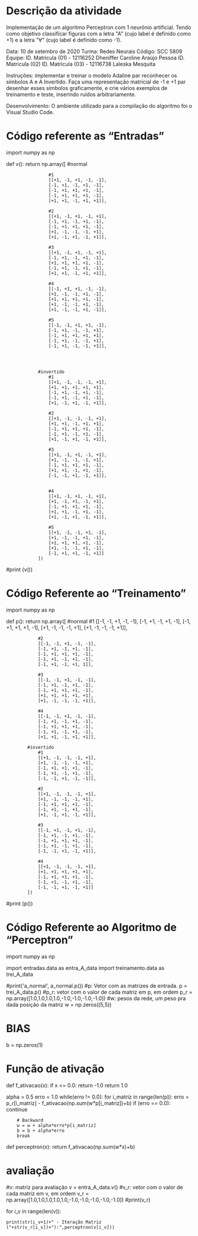 # Descrição da atividade
Implementação de um algoritmo Perceptron com 1 neurônio artificial.  Tendo como objetivo classificar figuras com a letra "A" (cujo label é definido como +1) e a letra "∀" (cujo label é definido como -1).

Data: 10 de setembro de 2020
Turma: Redes Neurais Código: SCC 5809
Equipe:
ID. Matricula (01) - 12116252 Dheniffer Caroline Araújo Pessoa
ID. Matricula (02) 
ID. Matricula (03) - 12116738 Laleska Mesquita

Instruções:  implementar e treinar o modelo Adaline par reconhecer os símbolos A e A Invertido.
Faça uma representação matricial de -1 e +1 par desenhar esses símbolos graficamente, e crie vários exemplos de treinamento e teste, inserindo ruídos arbitrariamente. 

Desenvolvimento: O ambiente utilizado para a compilação do algoritmo foi o Visual Studio Code.

# Código referente as “Entradas”
import numpy as np

def v(): return np.array([
                #normal
 
                    #1
                    [[+1, -1, +1, -1, -1],
                    [-1, +1, -1, +1, -1],
                    [-1, +1, +1, +1, -1],
                    [-1, +1, +1, +1, -1],
                    [+1, +1, -1, +1, +1]],

                    #2
                    [[+1, -1, +1, -1, +1],
                    [-1, +1, -1, +1, -1],
                    [-1, +1, +1, +1, -1],
                    [+1, -1, -1, -1, +1],
                    [+1, -1, +1, -1, +1]],

                    #3
                    [[+1, -1, +1, -1, +1],
                    [-1, +1, -1, +1, -1],
                    [+1, +1, +1, +1, -1],
                    [-1, +1, -1, +1, -1],
                    [+1, +1, -1, +1, +1]],

                    #4
                    [[-1, +1, +1, -1, -1],
                    [+1, -1, -1, +1, -1],
                    [+1, +1, +1, +1, -1],
                    [+1, -1, -1, +1, -1],
                    [+1, -1, -1, +1, -1]],

                    #5
                    [[-1, -1, +1, +1, -1],
                    [-1, +1, -1, -1, +1],
                    [-1, +1, +1, +1, +1],
                    [-1, +1, -1, -1, +1],
                    [-1, +1, -1, -1, +1]],

 

 
                #invertido
                    #1
                    [[+1, -1, -1, -1, +1],
                    [+1, +1, +1, +1, +1],
                    [-1, +1, -1, +1, -1],
                    [-1, +1, -1, +1, -1],
                    [+1, -1, +1, -1, +1]],
                    
                    #2
                    [[+1, -1, -1, -1, +1],
                    [+1, +1, -1, +1, +1],
                    [-1, +1, +1, +1, -1],
                    [-1, +1, -1, +1, -1],
                    [+1, -1, +1, -1, +1]],
                    
                    #3
                    [[+1, -1, +1, -1, +1],
                    [+1, -1, -1, -1, +1],
                    [-1, +1, +1, +1, -1],
                    [+1, +1, -1, +1, -1],
                    [-1, -1, +1, -1, +1]],
                    

                    #4
                    [[+1, -1, +1, -1, +1],
                    [+1, -1, +1, -1, +1],
                    [-1, +1, +1, +1, -1],
                    [+1, +1, -1, +1, -1],
                    [+1, -1, +1, -1, +1]],
                    
                    #5
                    [[+1, -1, -1, +1, -1],
                    [+1, -1, -1, +1, -1],
                    [+1, +1, +1, +1, -1],
                    [+1, -1, -1, +1, -1],
                    [-1, +1, +1, -1, +1]]
                ])
#print (v())

# Código Referente ao “Treinamento” 

import numpy as np

def p(): return np.array([
            #normal
                #1
                [[-1, -1, +1, -1, -1],
                [-1, +1, -1, +1, -1],
                [-1, +1, +1, +1, -1],
                [+1, -1, -1, -1, +1],
                [+1, -1, -1, -1, +1]],

                #2
                [[-1, -1, +1, -1, -1],
                [-1, +1, -1, +1, -1],
                [-1, +1, +1, +1, -1],
                [-1, +1, -1, +1, -1],
                [-1, +1, -1, +1, 1]],

                #3
                [[-1, -1, +1, -1, -1],
                [-1, +1, -1, +1, -1],
                [-1, +1, +1, +1, -1],
                [+1, +1, +1, +1, +1],
                [+1, -1, -1, -1, +1]],

                #4
                [[-1, -1, +1, -1, -1],
                [-1, +1, -1, +1, -1],
                [-1, +1, +1, +1, -1],
                [-1, +1, -1, +1, -1],
                [+1, +1, -1, +1, +1]],

            #invertido
                #1
                [[+1, -1, -1, -1, +1],
                [+1, -1, -1, -1, +1],
                [-1, +1, +1, +1, -1],
                [-1, +1, -1, +1, -1],
                [-1, -1, +1, -1, -1]],
                
                #2
                [[+1, -1, -1, -1, +1],
                [+1, -1, -1, -1, +1],
                [-1, +1, +1, +1, -1],
                [-1, +1, -1, +1, -1],
                [+1, -1, +1, -1, +1]],
                
                #3
                [[-1, +1, -1, +1, -1],
                [-1, +1, -1, +1, -1],
                [-1, +1, +1, +1, -1],
                [-1, +1, -1, +1, -1],
                [-1, -1, +1, -1, +1]],
                
                #4
                [[+1, -1, -1, -1, +1],
                [+1, +1, +1, +1, +1],
                [-1, +1, +1, +1, -1],
                [-1, +1, -1, +1, -1],
                [-1, -1, +1, -1, +1]]
            ])
#print (p())

# Código Referente ao Algoritmo de “Perceptron”

import numpy as np

import entradas.data as entra_A_data
import treinamento.data as trei_A_data

#print('a_normal', a_normal.p())
#p: Vetor com as matrizes de entrada.
p = trei_A_data.p()
#p_r: vetor com o valor de cada matriz em p, em ordem
p_r = np.array([1.0,1.0,1.0,1.0,-1.0,-1.0,-1.0,-1.0])
#w: pesos da rede, um peso pra dada posição da matriz
w = np.zeros((5,5))

# BIAS
b = np.zeros(1)


# Função de ativação
def f_ativacao(x):
    if x <= 0.0:
        return -1.0
    return 1.0

alpha = 0.5
erro  = 1.0
while(erro != 0.0):
    for i_matriz in range(len(p)):
        erro = p_r[i_matriz] - f_ativacao(np.sum(w*p[i_matriz])+b)
        if (erro == 0.0):
            continue

        # Backward
        w = w + alpha*erro*p[i_matriz]
        b = b + alpha*erro
        break

def perceptron(x):
    return f_ativacao(np.sum(w*x)+b)

# avaliação

#v: matriz para avaliação
v = entra_A_data.v()
#v_r: vetor com o valor de cada matriz em v, em ordem
v_r = np.array([1.0,1.0,1.0,1.0,1.0,-1.0,-1.0,-1.0,-1.0,-1.0])
#print(v_r)

for i_v in range(len(v)):
    
    print(str(i_v+1)+" - Iteração Matriz ("+str(v_r[i_v])+"):",perceptron(v[i_v]))
